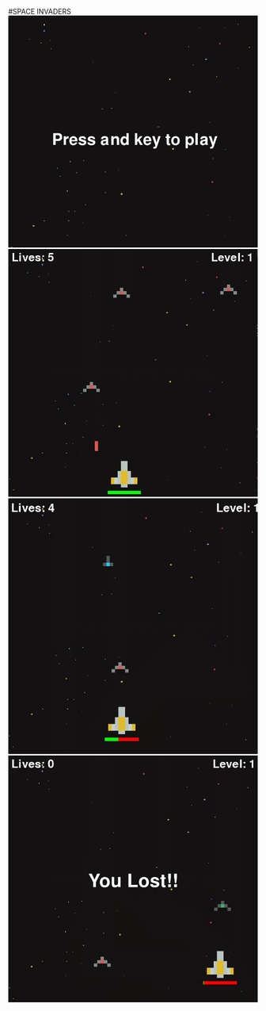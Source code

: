 #SPACE INVADERS
![alt text](https://github.com/akshatsingh1718/space-Invaders-game/blob/master/examples/home.jpg)
![alt text](https://github.com/akshatsingh1718/space-Invaders-game/blob/master/examples/game1.jpg)
![alt text](https://github.com/akshatsingh1718/space-Invaders-game/blob/master/examples/health_display.jpg)
![alt text](https://github.com/akshatsingh1718/space-Invaders-game/blob/master/examples/you_lost.jpg)
